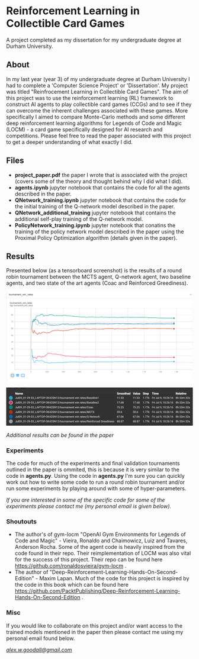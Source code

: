 # Reinforcement Learning in Collectible Card Games
A project completed as my dissertation for my undergraduate degree at Durham University.

## About
In my last year (year 3) of my undergraduate degree at Durham University I had to complete a 'Computer Science Project' or 'Dissertation'. My project was titled "Reinfrocement Learning in Collectible Card Games". The aim of this project was to use the reinforcement learning (RL) framework to construct AI agents to play collectible card games (CCGs) and to see if they can overcome the inherent challenges associated with these games. More specifically I aimed to compare Monte-Carlo methods and some different deep reinforcement learning algorithms for Legends of Code and Magic (LOCM) - a card game specifically designed for AI research and competitions. Please feel free to read the paper associated with this project to get a deeper understanding of what exactly I did.

## Files
- **project_paper.pdf** the paper I wrote that is associated with the project (covers some of the theory and thought behind why I did what I did). 
- **agents.ipynb** jupyter notebook that contains the code for all the agents described in the paper.
- **QNetwork_training.ipynb** jupyter notebook that contains the code for the initial training of the Q-network model described in the paper.
- **QNetwork_additional_training** jupyter notebook that contains the additional self-play training of the Q-network model.
- **PolicyNetwork_training.ipynb** jupyter notebook that conatins the training of the policy network model described in the paper using the Proximal Policy Optimization algorithm (details given in the paper).

## Results
Presented below (as a tensorboard screenshot) is the results of a round robin tournament between the MCTS agent, Q-network agent, two baseline agents, and two state of the art agents (Coac and Reinforced Greediness). 

![Image](./images/tournament.png)

![Image](./images/legend.png)

*Additional results can be found in the paper*

### Experiments
The code for much of the experiments and final validation tournaments outlined in the paper is ommited, this is because it is very similar to the code in **agents.py**. Using the code in **agents.py** I'm sure you can quickly work out how to write some code to run a round robin tournament and/or run some experiments by playing around with some of hyper-parameters.

*If you are interested in some of the specific code for some of the experiments please contact me (my personal email is given below).*

### Shoutouts
- The author's of gym-locm "OpenAI Gym Environments for Legends of Code and Magic" - Vieira, Ronaldo and Chaimowicz, Luiz and Tavares, Anderson Rocha. Some of the agent code is heavily inspired from the code found in their repo. Their reimplementation of LOCM was also vital for the success of this project. Their repo can be found here  https://github.com/ronaldosvieira/gym-locm .
- The author of "Deep-Reinforcement-Learning-Hands-On-Second-Edition" - Maxim Lapan. Much of the code for this project is inspired by the code in this book which can be found here https://github.com/PacktPublishing/Deep-Reinforcement-Learning-Hands-On-Second-Edition .

### Misc
If you would like to collaborate on this project and/or want access to the trained models mentioned in the paper then please contact me using my personal email found below.

*alex.w.goodall@gmail.com*

